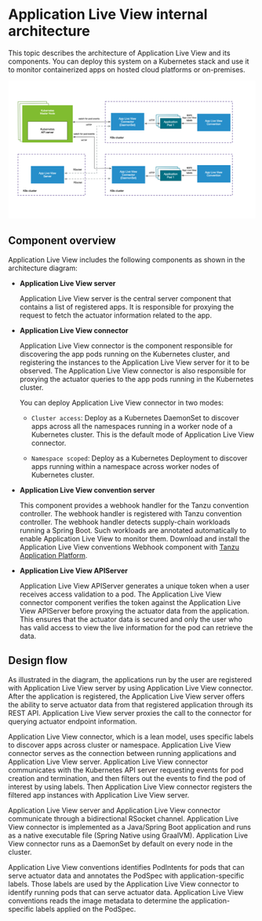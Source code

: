 # Application Live View internal architecture

This topic describes the architecture of Application Live View and its components.
You can deploy this system on a Kubernetes stack and use it to monitor containerized
apps on hosted cloud platforms or on-premises.

![Diagram showing the Application Live View architecture. Continue reading this topic for an extended description of this diagram.](images/architecture-diagram.jpg)

## <a id="component-overview"></a> Component overview

Application Live View includes the following components as shown in the architecture diagram:

- **Application Live View server**

  Application Live View server is the central server component that contains a list of registered apps. It is responsible for proxying the request to fetch the actuator information related to the app.


- **Application Live View connector**

  Application Live View connector is the component responsible for discovering the app pods running on the Kubernetes cluster, and registering the instances to the Application Live View server for it to be observed. The Application Live View connector is also responsible for proxying the actuator queries to the app pods running in the Kubernetes cluster.

  You can deploy Application Live View connector in two modes:

    * `Cluster access`: Deploy as a Kubernetes DaemonSet to discover apps across all the namespaces running in a worker node of a Kubernetes cluster. This is the default mode of Application Live View connector.

    * `Namespace scoped`: Deploy as a Kubernetes Deployment to discover apps running within a namespace across worker nodes of Kubernetes cluster.


- **Application Live View convention server**

  This component provides a webhook handler for the Tanzu convention controller. The webhook handler is registered with Tanzu convention controller. The webhook handler detects supply-chain workloads running a Spring Boot. Such workloads are annotated automatically to enable Application Live View to monitor them. Download and install the Application Live View conventions Webhook component with [Tanzu Application Platform](https://network.tanzu.vmware.com/products/tanzu-application-platform/).

- **Application Live View APIServer**

  Application Live View APIServer generates a unique token when a user receives access validation to a pod.
  The Application Live View connector component verifies the token against the Application Live View
  APIServer before proxying the actuator data from the application.
  This ensures that the actuator data is secured and only the user who has valid access to view the
  live information for the pod can retrieve the data.

## <a id="design-flow"></a> Design flow

As illustrated in the diagram, the applications run by the user are registered with Application Live View server by using
Application Live View connector. After the application is registered, the Application Live View server offers the ability
to serve actuator data from that registered application through its REST API. Application Live View server proxies the call
to the connector for querying actuator endpoint information.

Application Live View connector, which is a lean model, uses specific labels to discover apps across cluster or namespace.
Application Live View connector serves as the connection between running applications and Application Live View server.
Application Live View connector communicates with the Kubernetes API server requesting events for pod creation and termination, and then filters out the events to find the pod of interest by using labels. Then Application Live View connector
registers the filtered app instances with Application Live View server.

Application Live View server and Application Live View connector communicate through a bidirectional RSocket channel. Application Live View connector is implemented as a
Java/Spring Boot application and runs as a native executable file (Spring Native using GraalVM). Application Live View connector runs as a DaemonSet by default on every node in the cluster.

Application Live View conventions identifies PodIntents for pods that can serve actuator data and annotates the PodSpec with application-specific labels. Those labels are used by the Application Live View connector to identify running pods that can serve actuator data. Application Live View conventions reads the image metadata to determine the application-specific labels applied on the PodSpec.
